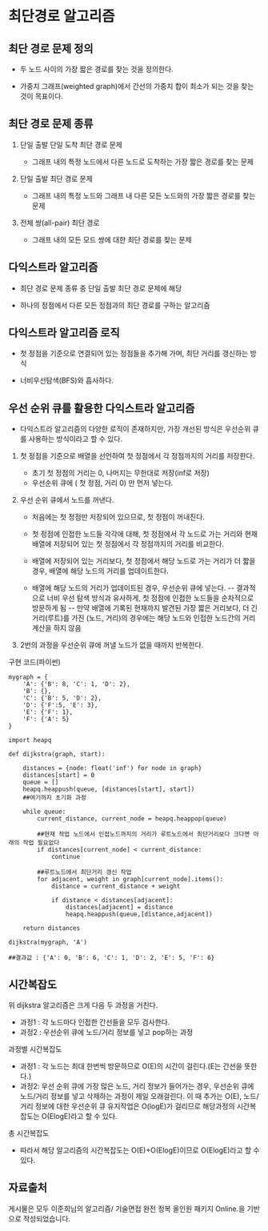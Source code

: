 ﻿최단경로 알고리즘
=
최단 경로 문제 정의
-
- 두 노드 사이의 가장 짧은 경로를 찾는 것을 정의한다.

- 가중치 그래프(weighted graph)에서 간선의 가중치 합이 최소가 되는 것을 찾는 것이 목표이다.

최단 경로 문제 종류
-
1. 단일 출발 단일 도착 최단 경로 문제
	- 그래프 내의 특정 노드에서 다른 노드로 도착하는 가장 짧은 경로를 찾는 문제

2. 단일 출발 최단 경로 문제
	- 그래프 내의 특정 노드와 그래프 내 다른 모든 노드와의 가장 짧은 경로를 찾는 문제

3. 전체 쌍(all-pair) 최단 경로
	- 그래프 내의 모든 모드 쌍에 대한 최단 경로를 찾는 문제

다익스트라 알고리즘
-
- 최단 경로 문제 종류 중 단일 출발 최단 경로 문제에 해당

- 하나의 정점에서 다른 모든 정점과의 최단 경로를 구하는 알고리즘

다익스트라 알고리즘 로직
-
- 첫 정점을 기준으로 연결되어 있는 정점들을 추가해 가며, 최단 거리를 갱신하는 방식

- 너비우선탐색(BFS)와 흡사하다.

우선 순위 큐를 활용한 다익스트라 알고리즘
-
- 다익스트라 알고리즘의 다양한 로직이 존재하지만, 가장 개선된 방식은 우선순위 큐를 사용하는 방식이라고 할 수 있다.

1) 첫 정점을 기준으로 배열을 선언하여 첫 정점에서 각 정점까지의 거리를 저장한다.
	- 초기 첫 정점의 거리는 0, 나머지는 무한대로 저장(inf로 저장)
	- 우선순위 큐에 ( 첫 정점, 거리 0) 만 먼저 넣는다.

2) 우선 순위 큐에서 노드를 꺼낸다.
	- 처음에는 첫 정점만 저장되어 있으므로, 첫 정점이 꺼내진다.
	
	- 첫 정점에 인접한 노드들 각각에 대해, 첫 정점에서 각 노드로 가는 거리와 현재 배열에 저장되어 있는 첫 정점에서 각 정점까지의 거리를 비교한다.
	
	- 배열에 저장되어 있는 거리보다, 첫 정점에서 해당 노드로 가는 거리가 더 짧을 경우, 배열에 해당 노드의 거리를 업데이트한다.

	- 배열에 해당 노드의 거리가 업데이트된 경우, 우선순위 큐에 넣는다.
    --  결과적으로 너비 우선 탐색 방식과 유사하게, 첫 정점에 인접한 노드들을 순차적으로 방문하게 됨
    --   만약 배열에 기록된 현재까지 발견된 가장 짧은 거리보다, 더 긴 거리(루트)를 가진 (노드, 거리)의 경우에는 해당 노드와 인접한 노드간의 거리 계산을 하지 않음

3) 2번의 과정을 우선순위 큐에 꺼낼 노드가 없을 때까지 반복한다.

구현 코드(파이썬)
```{.python}
mygraph = {
    'A': {'B': 8, 'C': 1, 'D': 2},
    'B': {},
    'C': {'B': 5, 'D': 2},
    'D': {'F':5, 'E': 3},
    'E': {'F': 1},
    'F': {'A': 5}
}
```
```{.python}
import heapq

def dijkstra(graph, start):
    
    distances = {node: float('inf') for node in graph}
    distances[start] = 0
    queue = []
    heapq.heappush(queue, [distances[start], start])
    ##여기까지 초기화 과정
    
    while queue:
        current_distance, current_node = heapq.heappop(queue)
       
        ##현재 작업 노드에서 인접노드까지의 거리가 루트노드에서 최단거리보다 크다면 아래의 작업 필요없다
        if distances[current_node] < current_distance:
            continue

        ##루트노드에서 최단거리 갱신 작업
        for adjacent, weight in graph[current_node].items():
            distance = current_distance + weight
                
            if distance < distances[adjacent]:
                distances[adjacent] = distance
                heapq.heappush(queue,[distance,adjacent])
                
    return distances        
```
```{.python}
dijkstra(mygraph, 'A')

##결과값 : {'A': 0, 'B': 6, 'C': 1, 'D': 2, 'E': 5, 'F': 6}
```

시간복잡도
-
위 dijkstra 알고리즘은 크게 다음 두 과정을 거친다.
- 과정1 : 각 노드마다 인접한 간선들을 모두 검사한다.
- 과정2 : 우선순위 큐에 노드/거리 정보를 넣고 pop하는 과정

과정별 시간복잡도
- 과정1 : 각 노드는 최대 한번씩 방문하므로 O(E)의 시간이 걸린다.(E는 간선을 뜻한다.)
- 과정2: 우선 순위 큐에 가장 많은 노드, 거리 정보가 들어가는 경우, 우선순위 큐에 노드/거리 정보를 넣고 삭제하는 과정이 제일 오래걸린다.
이 때 추가는 O(E), 노드/거리 정보에 대한 우선순위 큐 유지작업은 O(logE)가 걸리므로 해당과정의 시간복잡도는 O(ElogE)라고 할 수 있다.

총 시간복잡도 
-  따라서 해당 알고리즘의 시간복잡도는 O(E)+O(ElogE)이므로 
O(ElogE)라고 할 수 있다.

자료출처
-
게시물은 모두 이준희님의 알고리즘/ 기술면접 완전 정복 올인원 패키지 Online.을 기반으로 작성되었습니다.
